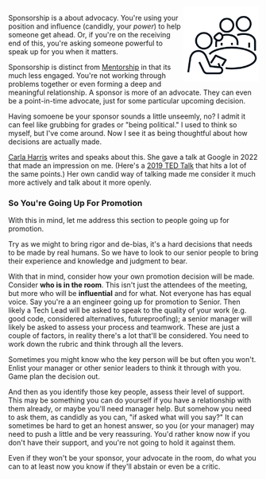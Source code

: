 <!--
.. title: Sponsorship
.. slug: sponsorship
.. date: 2025-02-07 12:00:00 UTC-08:00
.. tags: Management
.. category: 
.. link: 
.. description: 
.. type: text
.. status: draft
-->

<img style="float:right" class="postimage" src="/f/sponsor.png" alt="One person helping another while at being graded" width=30%>

Sponsorship is a about advocacy. You're using your position and influence
(candidly, your _power_) to help someone get ahead. Or, if you're on the
receiving end of this, you're asking someone powerful to speak up for you when
it matters.

Sponsorship is distinct from [Mentorship](/posts/mentoring) in that its much
less engaged. You're not working through problems together or even forming a
deep and meaningful relationship. A sponsor is more of an advocate. They can
even be a point-in-time advocate, just for some particular upcoming decision.

Having somoene be your sponsor sounds a little unseemly, no? I admit it can feel
like grubbing for grades or "being political." I used to think so myself, but
I've come around. Now I see it as being thoughtful about how decisions are
actually made.

[Carla Harris](https://www.carlaspearls.com/) writes and speaks about this.
She gave a talk at Google in 2022 that made an impression on me. (Here's a [2019 TED
Talk](https://www.youtube.com/watch?v=gpE_W50OTUc) that hits a lot of the same
points.) Her own candid way of talking made me consider it much more actively
and talk about it more openly.

### So You're Going Up For Promotion

With this in mind, let me address this section to people going up for promotion.

Try as we might to bring rigor and de-bias, it's a hard decisions that needs to
be made by real humans. So we have to look to our senior people to bring their
experience and knowledge and judgment to bear.

With that in mind, consider how your own promotion decision will be made.
Consider **who is in the room**. This isn't just the attendees of the meeting,
but more who will be **influential** and for what. Not everyone has has equal
voice. Say you're a an engineer going up for promotion to Senior. Then likely a
Tech Lead will be asked to speak to the quality of your work (e.g. good code,
considered alternatives, futureproofing); a senior manager will likely be asked
to assess your process and teamwork. These are just a couple of factors, in
reality there's a lot that'll be considered. You need to work down the rubric
and think through all the levers.

Sometimes you might know who the key person will be but often you won't. Enlist
your manager or other senior leaders to think it through with you. Game plan the
decision out.

And then as you identify those key people, assess their level of support. This
may be something you can do yourself if you have a relationship with them
already, or maybe you'll need manager help. But somehow you need to ask them, as
candidly as you can, "if asked what will you say?" It can sometimes be hard to get an honest answer,
so you (or your manager) may need to push a little and be very reassuring. You'd rather know
now if you don't have their support, and you're not going to hold it against
them.

Even if they won't be your sponsor, your advocate in the room, do what you can to at least
now you know if they'll abstain or even be a critic.